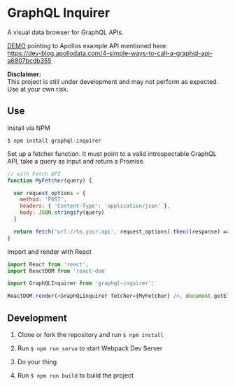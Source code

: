 # GraphQL Inquirer

A visual data browser for GraphQL APIs.

[DEMO](https://biq.github.io) pointing to Apollos example API mentioned here:  
https://dev-blog.apollodata.com/4-simple-ways-to-call-a-graphql-api-a6807bcdb355

**Disclaimer:**  
This project is still under development and may not perform as expected. Use at your own risk.

## Use

Install via NPM

`$ npm install graphql-inquirer`

Set up a fetcher function. It must point to a valid introspectable GraphQL API, take a query as input and return a Promise.

```javascript
// with Fetch API
function MyFetcher(query) {

  var request_options = {
    method: 'POST',
    headers: { 'Content-Type': 'application/json' },
    body: JSON.stringify(query)
  }

  return fetch('url://to.your.api', request_options).then((response) => (response.json()));
}
```

Import and render with React

```javascript
import React from 'react';
import ReactDOM from 'react-dom'

import GraphQLInquirer from 'graphql-inquirer';

ReactDOM.render(<GraphQLInquirer fetcher={MyFetcher} />, document.getElementById('my-root-component'));
```

## Development

1. Clone or fork the repository and run `$ npm install`

1. Run `$ npm run serve` to start Webpack Dev Server

1. Do your thing

1. Run `$ npm run build` to build the project